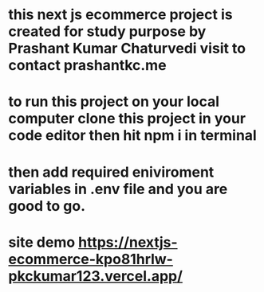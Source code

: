 # this next js ecommerce project is created for study purpose by Prashant Kumar Chaturvedi visit to contact prashantkc.me
# to run this project on your local computer clone this project in your code editor then hit npm i in terminal
# then add required eniviroment variables in .env file and you are good to go.
# site demo https://nextjs-ecommerce-kpo81hrlw-pkckumar123.vercel.app/
